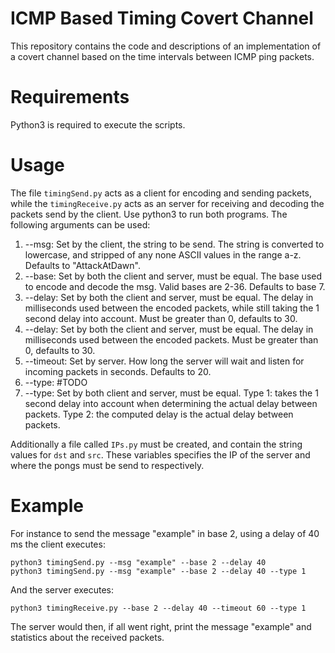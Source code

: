 # ICMP Based Timing Covert Channel
This repository contains the code and descriptions of an implementation of a covert channel based on the time intervals between ICMP ping packets.
# Requirements
Python3 is required to execute the scripts.
# Usage
The file ``timingSend.py`` acts as a client for encoding and sending packets, while the ``timingReceive.py`` acts as an server for receiving and decoding the packets send by the client.
Use python3 to run both programs. The following arguments can be used:
1. --msg: Set by the client, the string to be send. The string is converted to lowercase, and stripped of any none ASCII values in the range a-z. Defaults to "AttackAtDawn".
2. --base: Set by both the client and server, must be equal. The base used to encode and decode the msg. Valid bases are 2-36. Defaults to base 7.
3. --delay: Set by both the client and server, must be equal. The delay in milliseconds used between the encoded packets, while still taking the 1 second delay into account. Must be greater than 0, defaults to 30.
3. --delay: Set by both the client and server, must be equal. The delay in milliseconds used between the encoded packets. Must be greater than 0, defaults to 30.
4. --timeout: Set by server. How long the server will wait and listen for incoming packets in seconds. Defaults to 20.
5. --type: #TODO
5. --type: Set by both client and server, must be equal. Type 1: takes the 1 second delay into account when determining the actual delay between packets. Type 2: the computed delay is the actual delay between packets.

Additionally a file called ``IPs.py`` must be created, and contain the string values for `dst` and `src`. These variables specifies the IP of the server and where the pongs must be send to respectively.

# Example
For instance to send the message "example" in base 2, using a delay of 40 ms the client executes:
```
python3 timingSend.py --msg "example" --base 2 --delay 40
python3 timingSend.py --msg "example" --base 2 --delay 40 --type 1
```
And the server executes:
```
python3 timingReceive.py --base 2 --delay 40 --timeout 60 --type 1
```
The server would then, if all went right, print the message "example" and statistics about the received packets.
